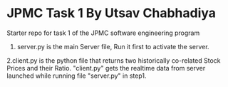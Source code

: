 # JPMC Task 1 By Utsav Chabhadiya
Starter repo for task 1 of the JPMC software engineering program


1. server.py is the main Server file, Run it first to activate the server.

2.client.py is the python file that returns two historically co-related Stock Prices and their Ratio. "client.py" gets the realtime data from server launched while running file "server.py" in step1.
